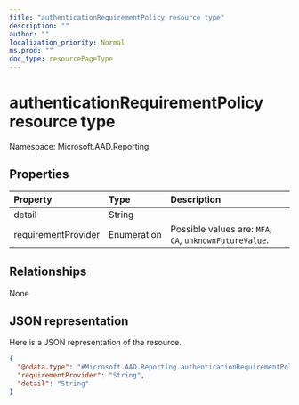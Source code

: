 ```yaml
---
title: "authenticationRequirementPolicy resource type"
description: ""
author: ""
localization_priority: Normal
ms.prod: ""
doc_type: resourcePageType
---
```


# authenticationRequirementPolicy resource type


Namespace: Microsoft.AAD.Reporting



## Properties
|Property|Type|Description|
|:---|:---|:---|
|detail|String||
|requirementProvider|Enumeration| Possible values are: `MFA`, `CA`, `unknownFutureValue`.|

## Relationships
None

## JSON representation
Here is a JSON representation of the resource.
<!-- {
  "blockType": "resource",
  "@odata.type": "Microsoft.AAD.Reporting.authenticationRequirementPolicy"
}
-->
``` json
{
  "@odata.type": "#Microsoft.AAD.Reporting.authenticationRequirementPolicy",
  "requirementProvider": "String",
  "detail": "String"
}
```

